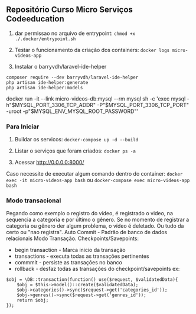 ## Repositório Curso Micro Serviços Codeeducation

1. dar permissao no arquivo de entrypoint:
```chmod +x ./.docker/entrypoint.sh```

2. Testar o funcionamento da criação dos containers:
```docker logs micro-videos-app```

3. Instalar o barryvdh/laravel-ide-helper
```
composer require --dev barryvdh/laravel-ide-helper
php artisan ide-helper:generate
php artisan ide-helper:models

```

docker run -it --link micro-videos-db:mysql --rm mysql sh -c 'exec mysql -h"$MYSQL_PORT_3306_TCP_ADDR" -P"$MYSQL_PORT_3306_TCP_PORT" -uroot -p"$MYSQL_ENV_MYSQL_ROOT_PASSWORD"'


### Para Iniciar
1. Buildar os servicos:
```docker-compose up -d --build```

2. Listar o serviços que foram criados:
```docker ps -a```

3. Acessar http://0.0.0.0:8000/

Caso necessite de executar algum comando dentro do container: ```docker exec -it micro-videos-app bash```
ou ```docker-compose exec micro-videos-app bash```

<!-- continues from:  
Implementando recurso de vídeo e rela... (Projeto Prático)
https://portal.code.education/lms/#/168/155/98/conteudos?capitulo=658&conteudo=5803
-->



### Modo transacional
Pegando como exemplo o registro do vídeo, é registrado o video, na sequencia a categoria e por último o gênero. Se no momento de registrar a categoria ou gênero der algum problema, o vídeo é deletado. Ou tudo da certo ou "nao registra".
Auto Commit - Padrão de banco de dados relacionais
Modo Transação. Checkpoints/Savepoints:
- begin transaction - Marca inicio da transação
- transactions - executa todas as transações pertinentes
- commmit - persiste as transações no banco
- rollback - desfaz todas as transações do checkpoint/savepoints
ex:
```
$obj = \DB::transaction(function() use($request, $validatedData){
    $obj = $this->model()::create($validatedData);
    $obj->categories()->sync($request->get('categories_id'));
    $obj->genres()->sync($request->get('genres_id'));
    return $obj;
});
```